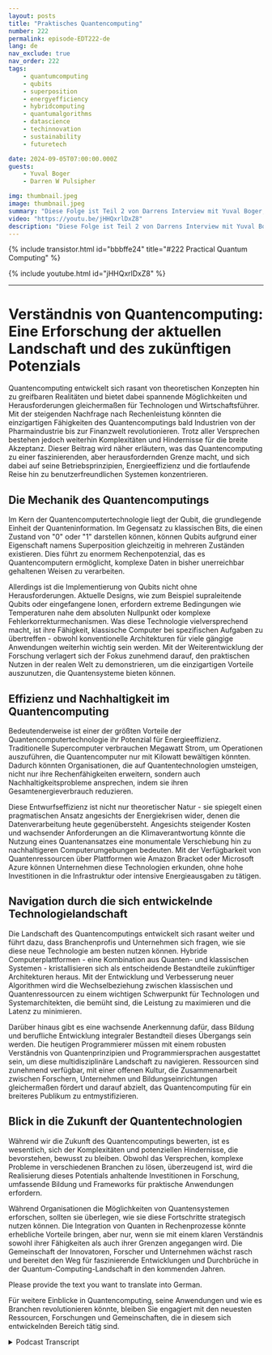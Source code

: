 ```yaml
---
layout: posts
title: "Praktisches Quantencomputing"
number: 222
permalink: episode-EDT222-de
lang: de
nav_exclude: true
nav_order: 222
tags:
    - quantumcomputing
    - qubits
    - superposition
    - energyefficiency
    - hybridcomputing
    - quantumalgorithms
    - datascience
    - techinnovation
    - sustainability
    - futuretech

date: 2024-09-05T07:00:00.000Z
guests:
    - Yuval Boger
    - Darren W Pulsipher

img: thumbnail.jpeg
image: thumbnail.jpeg
summary: "Diese Folge ist Teil 2 von Darrens Interview mit Yuval Boger, einem Mit-Podcaster und Experten für Quantencomputing. Sie gehen über das Theoretische hinaus und beleuchten die praktischen Aspekte des Quantencomputing, was heute, morgen und in der Zukunft getan werden kann."
video: "https://youtu.be/jHHQxrlDxZ8"
description: "Diese Folge ist Teil 2 von Darrens Interview mit Yuval Boger, einem Mit-Podcaster und Experten für Quantencomputing. Sie gehen über das Theoretische hinaus und beleuchten die praktischen Aspekte des Quantencomputing, was heute, morgen und in der Zukunft getan werden kann."
---
```


<div>
{% include transistor.html id="bbbffe24" title="#222 Practical Quantum Computing" %}

{% include youtube.html id="jHHQxrlDxZ8" %}
</div>

---

# Verständnis von Quantencomputing: Eine Erforschung der aktuellen Landschaft und des zukünftigen Potenzials

Quantencomputing entwickelt sich rasant von theoretischen Konzepten hin zu greifbaren Realitäten und bietet dabei spannende Möglichkeiten und Herausforderungen gleichermaßen für Technologen und Wirtschaftsführer. Mit der steigenden Nachfrage nach Rechenleistung könnten die einzigartigen Fähigkeiten des Quantencomputings bald Industrien von der Pharmaindustrie bis zur Finanzwelt revolutionieren. Trotz aller Versprechen bestehen jedoch weiterhin Komplexitäten und Hindernisse für die breite Akzeptanz. Dieser Beitrag wird näher erläutern, was das Quantencomputing zu einer faszinierenden, aber herausfordernden Grenze macht, und sich dabei auf seine Betriebsprinzipien, Energieeffizienz und die fortlaufende Reise hin zu benutzerfreundlichen Systemen konzentrieren.

## Die Mechanik des Quantencomputings

Im Kern der Quantencomputertechnologie liegt der Qubit, die grundlegende Einheit der Quanteninformation. Im Gegensatz zu klassischen Bits, die einen Zustand von "0" oder "1" darstellen können, können Qubits aufgrund einer Eigenschaft namens Superposition gleichzeitig in mehreren Zuständen existieren. Dies führt zu enormem Rechenpotenzial, das es Quantencomputern ermöglicht, komplexe Daten in bisher unerreichbar gehaltenen Weisen zu verarbeiten.

Allerdings ist die Implementierung von Qubits nicht ohne Herausforderungen. Aktuelle Designs, wie zum Beispiel supraleitende Qubits oder eingefangene Ionen, erfordern extreme Bedingungen wie Temperaturen nahe dem absoluten Nullpunkt oder komplexe Fehlerkorrekturmechanismen. Was diese Technologie vielversprechend macht, ist ihre Fähigkeit, klassische Computer bei spezifischen Aufgaben zu übertreffen - obwohl konventionelle Architekturen für viele gängige Anwendungen weiterhin wichtig sein werden. Mit der Weiterentwicklung der Forschung verlagert sich der Fokus zunehmend darauf, den praktischen Nutzen in der realen Welt zu demonstrieren, um die einzigartigen Vorteile auszunutzen, die Quantensysteme bieten können.

## Effizienz und Nachhaltigkeit im Quantencomputing

Bedeutenderweise ist einer der größten Vorteile der Quantencomputertechnologie ihr Potenzial für Energieeffizienz. Traditionelle Supercomputer verbrauchen Megawatt Strom, um Operationen auszuführen, die Quantencomputer nur mit Kilowatt bewältigen könnten. Dadurch könnten Organisationen, die auf Quantentechnologien umsteigen, nicht nur ihre Rechenfähigkeiten erweitern, sondern auch Nachhaltigkeitsprobleme ansprechen, indem sie ihren Gesamtenergieverbrauch reduzieren.

Diese Entwurfseffizienz ist nicht nur theoretischer Natur - sie spiegelt einen pragmatischen Ansatz angesichts der Energiekrisen wider, denen die Datenverarbeitung heute gegenübersteht. Angesichts steigender Kosten und wachsender Anforderungen an die Klimaverantwortung könnte die Nutzung eines Quantenansatzes eine monumentale Verschiebung hin zu nachhaltigeren Computerumgebungen bedeuten. Mit der Verfügbarkeit von Quantenressourcen über Plattformen wie Amazon Bracket oder Microsoft Azure können Unternehmen diese Technologien erkunden, ohne hohe Investitionen in die Infrastruktur oder intensive Energieausgaben zu tätigen.

## Navigation durch die sich entwickelnde Technologielandschaft

Die Landschaft des Quantencomputings entwickelt sich rasant weiter und führt dazu, dass Branchenprofis und Unternehmen sich fragen, wie sie diese neue Technologie am besten nutzen können. Hybride Computerplattformen - eine Kombination aus Quanten- und klassischen Systemen - kristallisieren sich als entscheidende Bestandteile zukünftiger Architekturen heraus. Mit der Entwicklung und Verbesserung neuer Algorithmen wird die Wechselbeziehung zwischen klassischen und Quantenressourcen zu einem wichtigen Schwerpunkt für Technologen und Systemarchitekten, die bemüht sind, die Leistung zu maximieren und die Latenz zu minimieren.

Darüber hinaus gibt es eine wachsende Anerkennung dafür, dass Bildung und berufliche Entwicklung integraler Bestandteil dieses Übergangs sein werden. Die heutigen Programmierer müssen mit einem robusten Verständnis von Quantenprinzipien und Programmiersprachen ausgestattet sein, um diese multidisziplinäre Landschaft zu navigieren. Ressourcen sind zunehmend verfügbar, mit einer offenen Kultur, die Zusammenarbeit zwischen Forschern, Unternehmen und Bildungseinrichtungen gleichermaßen fördert und darauf abzielt, das Quantencomputing für ein breiteres Publikum zu entmystifizieren.

## Blick in die Zukunft der Quantentechnologien

Während wir die Zukunft des Quantencomputings bewerten, ist es wesentlich, sich der Komplexitäten und potenziellen Hindernisse, die bevorstehen, bewusst zu bleiben. Obwohl das Versprechen, komplexe Probleme in verschiedenen Branchen zu lösen, überzeugend ist, wird die Realisierung dieses Potentials anhaltende Investitionen in Forschung, umfassende Bildung und Frameworks für praktische Anwendungen erfordern.

Während Organisationen die Möglichkeiten von Quantensystemen erforschen, sollten sie überlegen, wie sie diese Fortschritte strategisch nutzen können. Die Integration von Quanten in Rechenprozesse könnte erhebliche Vorteile bringen, aber nur, wenn sie mit einem klaren Verständnis sowohl ihrer Fähigkeiten als auch ihrer Grenzen angegangen wird. Die Gemeinschaft der Innovatoren, Forscher und Unternehmen wächst rasch und bereitet den Weg für faszinierende Entwicklungen und Durchbrüche in der Quantum-Computing-Landschaft in den kommenden Jahren.

Please provide the text you want to translate into German.

Für weitere Einblicke in Quantencomputing, seine Anwendungen und wie es Branchen revolutionieren könnte, bleiben Sie engagiert mit den neuesten Ressourcen, Forschungen und Gemeinschaften, die in diesem sich entwickelnden Bereich tätig sind.



<details>
<summary> Podcast Transcript </summary>

<p></p>

</details>

